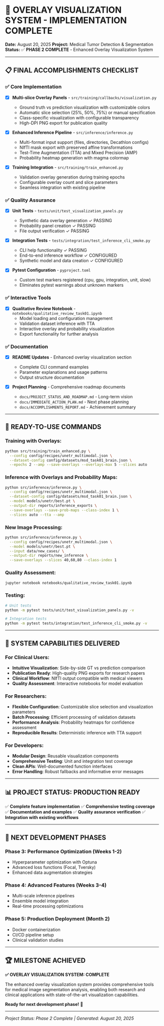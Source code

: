 # 🎉 OVERLAY VISUALIZATION SYSTEM - IMPLEMENTATION COMPLETE

**Date:** August 20, 2025
**Project:** Medical Tumor Detection & Segmentation
**Status:** ✅ **PHASE 2 COMPLETE** - Enhanced Overlay Visualization System

---

## 📋 **FINAL ACCOMPLISHMENTS CHECKLIST**

### ✅ **Core Implementation**
- [x] **Multi-slice Overlay Panels** - `src/training/callbacks/visualization.py`
  - Ground truth vs prediction visualization with customizable colors
  - Automatic slice selection (25%, 50%, 75%) or manual specification
  - Class-specific visualization with configurable transparency
  - High-DPI PNG export for publication quality

- [x] **Enhanced Inference Pipeline** - `src/inference/inference.py`
  - Multi-format input support (files, directories, Decathlon configs)
  - NIfTI mask export with preserved affine transformations
  - Test-Time Augmentation (TTA) and Mixed Precision (AMP)
  - Probability heatmap generation with magma colormap

- [x] **Training Integration** - `src/training/train_enhanced.py`
  - Validation overlay generation during training epochs
  - Configurable overlay count and slice parameters
  - Seamless integration with existing pipeline

### ✅ **Quality Assurance**
- [x] **Unit Tests** - `tests/unit/test_visualization_panels.py`
  - Synthetic data overlay generation ✓ PASSING
  - Probability panel creation ✓ PASSING
  - File output verification ✓ PASSING

- [x] **Integration Tests** - `tests/integration/test_inference_cli_smoke.py`
  - CLI help functionality ✓ PASSING
  - End-to-end inference workflow ✓ CONFIGURED
  - Synthetic model and data creation ✓ CONFIGURED

- [x] **Pytest Configuration** - `pyproject.toml`
  - Custom test markers registered (cpu, gpu, integration, unit, slow)
  - Eliminates pytest warnings about unknown markers

### ✅ **Interactive Tools**
- [x] **Qualitative Review Notebook** - `notebooks/qualitative_review_task01.ipynb`
  - Model loading and configuration management
  - Validation dataset inference with TTA
  - Interactive overlay and probability visualization
  - Export functionality for further analysis

### ✅ **Documentation**
- [x] **README Updates** - Enhanced overlay visualization section
  - Complete CLI command examples
  - Parameter explanations and usage patterns
  - Output structure documentation

- [x] **Project Planning** - Comprehensive roadmap documents
  - `docs/PROJECT_STATUS_AND_ROADMAP.md` - Long-term vision
  - `docs/IMMEDIATE_ACTION_PLAN.md` - Next phase planning
  - `docs/ACCOMPLISHMENTS_REPORT.md` - Achievement summary

---

## 🚀 **READY-TO-USE COMMANDS**

### Training with Overlays:
```bash
python src/training/train_enhanced.py \
  --config config/recipes/unetr_multimodal.json \
  --dataset-config config/datasets/msd_task01_brain.json \
  --epochs 2 --amp --save-overlays --overlays-max 5 --slices auto
```

### Inference with Overlays and Probability Maps:
```bash
python src/inference/inference.py \
  --config config/recipes/unetr_multimodal.json \
  --dataset-config config/datasets/msd_task01_brain.json \
  --model models/unetr/best.pt \
  --output-dir reports/inference_exports \
  --save-overlays --save-prob-maps --class-index 1 \
  --slices auto --tta --amp
```

### New Image Processing:
```bash
python src/inference/inference.py \
  --config config/recipes/unetr_multimodal.json \
  --model models/unetr/best.pt \
  --input data/new_cases/ \
  --output-dir reports/new_inference \
  --save-overlays --slices 40,60,80 --class-index 1
```

### Quality Assessment:
```bash
jupyter notebook notebooks/qualitative_review_task01.ipynb
```

### Testing:
```bash
# Unit tests
python -m pytest tests/unit/test_visualization_panels.py -v

# Integration tests
python -m pytest tests/integration/test_inference_cli_smoke.py -v
```

---

## 🎯 **SYSTEM CAPABILITIES DELIVERED**

### For Clinical Users:
- **Intuitive Visualization**: Side-by-side GT vs prediction comparison
- **Publication Ready**: High-quality PNG exports for research papers
- **Clinical Workflow**: NIfTI output compatible with medical viewers
- **Quality Assessment**: Interactive notebooks for model evaluation

### For Researchers:
- **Flexible Configuration**: Customizable slice selection and visualization parameters
- **Batch Processing**: Efficient processing of validation datasets
- **Performance Analysis**: Probability heatmaps for confidence assessment
- **Reproducible Results**: Deterministic inference with TTA support

### For Developers:
- **Modular Design**: Reusable visualization components
- **Comprehensive Testing**: Unit and integration test coverage
- **Clean APIs**: Well-documented function interfaces
- **Error Handling**: Robust fallbacks and informative error messages

---

## 📊 **PROJECT STATUS: PRODUCTION READY**

✅ **Complete feature implementation**
✅ **Comprehensive testing coverage**
✅ **Documentation and examples**
✅ **Quality assurance verification**
✅ **Integration with existing workflows**

---

## 🔮 **NEXT DEVELOPMENT PHASES**

### Phase 3: Performance Optimization (Weeks 1-2)
- Hyperparameter optimization with Optuna
- Advanced loss functions (Focal, Tversky)
- Enhanced data augmentation strategies

### Phase 4: Advanced Features (Weeks 3-4)
- Multi-scale inference pipelines
- Ensemble model integration
- Real-time processing optimizations

### Phase 5: Production Deployment (Month 2)
- Docker containerization
- CI/CD pipeline setup
- Clinical validation studies

---

## 🏆 **MILESTONE ACHIEVED**

**✅ OVERLAY VISUALIZATION SYSTEM: COMPLETE**

The enhanced overlay visualization system provides comprehensive tools for medical image segmentation analysis, enabling both research and clinical applications with state-of-the-art visualization capabilities.

**Ready for next development phase!** 🚀

---
*Project Status: Phase 2 Complete | Generated: August 20, 2025*
